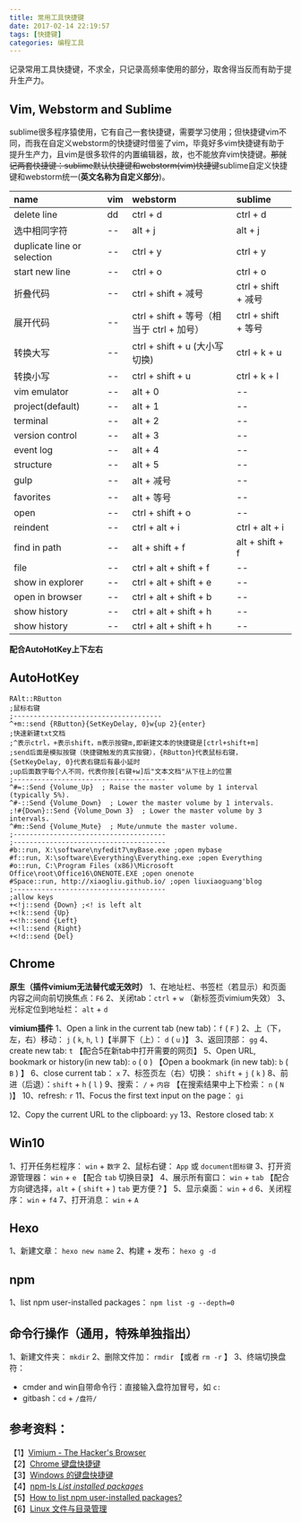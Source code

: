 ```yaml
---
title: 常用工具快捷键
date: 2017-02-14 22:19:57
tags: [快捷键]
categories: 编程工具
---
```

记录常用工具快捷键，不求全，只记录高频率使用的部分，取舍得当反而有助于提升生产力。

## Vim, Webstorm and Sublime
sublime很多程序猿使用，它有自己一套快捷键，需要学习使用；但快捷键vim不同，而我在自定义webstorm的快捷键时借鉴了vim，毕竟好多vim快捷键有助于提升生产力，且vim是很多软件的内置编辑器，故，也不能放弃vim快捷键。~~那就记两套快捷键：sublime默认快捷键和webstorm(vim)快捷键~~sublime自定义快捷键和webstorm统一(**英文名称为自定义部分**)。


| name                        | vim | webstorm                         | sublime           |
|:----------------------------|:----|:---------------------------------|:------------------|
| delete line                 | dd  | ctrl + d                         | ctrl + d          |
| 选中相同字符                | --  | alt + j                          | alt + j           |
| duplicate line or selection | --  | ctrl + y                         | ctrl + y          |
| start new line              | --  | ctrl + o                         | ctrl + o          |
| 折叠代码                    | --  | ctrl + shift + 减号              | ctrl + shift + 减号 |
| 展开代码                    | --  | ctrl + shift + 等号（相当于 ctrl + 加号） | ctrl + shift + 等号 |
| 转换大写                    | --  | ctrl + shift + u (大小写切换)    | ctrl + k + u      |
| 转换小写                    | --  | ctrl + shift + u                 | ctrl + k + l      |
| vim emulator                | --  | alt + 0                          | --                |
| project(default)            | --  | alt + 1                          | --                |
| terminal                    | --  | alt + 2                          | --                |
| version control             | --  | alt + 3                          | --                |
| event log                   | --  | alt + 4                          | --                |
| structure                   | --  | alt + 5                          | --                |
| gulp                        | --  | alt + 减号                       | --                |
| favorites                   | --  | alt + 等号                       | --                |
| open                        | --  | ctrl + shift + o                 | --                |
| reindent                    | --  | ctrl + alt + i                   | ctrl + alt + i    |
| find in path                | --  | alt + shift + f                  | alt + shift + f   |
| file                        | --  | ctrl + alt + shift + f           | --                |
| show in explorer            | --  | ctrl + alt + shift + e           | --                |
| open in browser             | --  | ctrl + alt + shift + b           | --                |
| show history                | --  | ctrl + alt + shift + h           | --                |
| show history                | --  | ctrl + alt + shift + h           | --                |

**配合AutoHotKey上下左右**

## AutoHotKey
```
RAlt::RButton
;鼠标右键
;-------------------------------------
^+m::send {RButton}{SetKeyDelay, 0}w{up 2}{enter}
;快速新建txt文档
;^表示ctrl，+表示shift，m表示按键m,即新建文本的快捷键是[ctrl+shift+m]
;send后面是模拟按键（快捷键触发的真实按键），{RButton}代表鼠标右键，{SetKeyDelay, 0}代表右键后有最小延时
;up后面数字每个人不同，代表你按[右键+w]后"文本文档"从下往上的位置
;--------------------------------------
^#=::Send {Volume_Up}  ; Raise the master volume by 1 interval (typically 5%).
^#-::Send {Volume_Down}  ; Lower the master volume by 1 intervals.
;!#{Down}::Send {Volume_Down 3}  ; Lower the master volume by 3 intervals.
^#m::Send {Volume_Mute}  ; Mute/unmute the master volume.
;--------------------------------------
;--------------------------------------
#b::run, X:\software\nyfedit7\myBase.exe ;open mybase
#f::run, X:\software\Everything\Everything.exe ;open Everything
#o::run, C:\Program Files (x86)\Microsoft Office\root\Office16\ONENOTE.EXE ;open onenote
#Space::run, http://xiaogliu.github.io/ ;open liuxiaoguang'blog
;--------------------------------------
;allow keys
+<!j::send {Down} ;<! is left alt
+<!k::send {Up}
+<!h::send {Left}
+<!l::send {Right}
+<!d::send {Del}
```
## Chrome
**原生（插件vimium无法替代或无效时）**
1、在地址栏、书签栏（若显示）和页面内容之间向前切换焦点：`F6`
2、关闭tab：`ctrl` + `w` （新标签页vimium失效）
3、光标定位到地址栏： `alt` + `d`

**vimium插件**
1、Open a link in the current tab (new tab)：`f` ( `F` )
2、上（下，左，右）移动： `j` ( `k`, `h`, `l` )【半屏下（上）： `d` ( `u` )】
3、返回顶部： `gg`
4、create new tab: `t` 【配合5在新tab中打开需要的网页】
5、Open URL, bookmark or history(in new tab): `o` ( `O` ) 【Open a bookmark (in new tab): `b` ( `B` ) 】
6、close current tab： `x`
7、标签页左（右）切换： `shift` + `j` ( `k` )
8、前进（后退）：`shift` + `h` ( `l` )
9、搜索： `/` + `内容` 【在搜索结果中上下检索： `n` ( `N` )】
10、refresh: `r`
11、Focus the first text input on the page： `gi`
<!-- more -->
12、Copy the current URL to the clipboard: `yy`
13、Restore closed tab: `X`

## Win10
1、打开任务栏程序： `win` + `数字`
2、鼠标右键： `App` 或 `document图标键`
3、打开资源管理器： `win` + `e` 【配合 `tab` 切换目录】
4、展示所有窗口： `win` + `tab` 【配合方向键选择，`alt` + ( `shift` + ) `tab` 更方便？】
5、显示桌面： `win` + `d`
6、关闭程序： `win` + `f4`
7、打开消息： `win` + `A`

## Hexo
1、新建文章： `hexo new name`
2、构建 + 发布： `hexo g -d`

## npm
1、list npm user-installed packages： `npm list -g --depth=0`

## 命令行操作（通用，特殊单独指出）
1、新建文件夹： `mkdir`
2、删除文件加： `rmdir` 【或者 `rm -r` 】
3、终端切换盘符：
  - cmder and win自带命令行：直接输入盘符加冒号，如 `c:`
  - gitbash：`cd` + `/盘符/`

## 参考资料：
【1】[Vimium - The Hacker's Browser](https://github.com/philc/vimium#keyboard-bindings)   
【2】[Chrome 键盘快捷键](https://support.google.com/chrome/answer/157179?hl=zh-Hans)   
【3】[Windows 的键盘快捷键](https://support.microsoft.com/zh-cn/help/126449/keyboard-shortcuts-for-windows)   
【4】[npm-ls _List installed packages_](https://docs.npmjs.com/cli/ls)   
【5】[How to list npm user-installed packages?](http://stackoverflow.com/questions/17937960/how-to-list-npm-user-installed-packages)   
【6】[Linux 文件与目录管理](http://www.w3cschool.cn/linux/linux-file-content-manage.html)